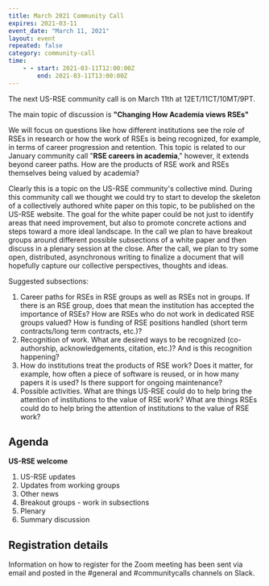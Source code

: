 ```yaml
---
title: March 2021 Community Call
expires: 2021-03-11
event_date: "March 11, 2021"
layout: event
repeated: false
category: community-call
time:
    - - start: 2021-03-11T12:00:00Z
        end: 2021-03-11T13:00:00Z
---
```


The next US-RSE community call is on March 11th at 12ET/11CT/10MT/9PT.

The main topic of discussion is
**"Changing How Academia views RSEs"**

We will focus on questions like how different institutions see the role of RSEs in research or how the work of RSEs is 
being recognized, for example, in terms of career progression and retention. This topic is related 
to our January community call "**RSE careers in academia**," however, it extends beyond career paths. 
How are the products of RSE work and RSEs themselves being valued by academia? 

Clearly this is a topic on the US-RSE community's collective mind. During this community call 
we thought we could try to start to develop the skeleton of a collectively authored white paper on this 
topic, to be published on the US-RSE website. The goal for the white paper could be not just to 
identify areas that need improvement, but also to promote concrete actions and steps toward a more ideal 
landscape. In the call we plan to have breakout groups around different possible subsections of a white 
paper and then discuss in a plenary session at the close. After the call, we plan 
to try some open, distributed, asynchronous writing to finalize a document that will hopefully capture 
our collective perspectives, thoughts and ideas. 

Suggested subsections:
1. Career paths for RSEs in RSE groups as well as RSEs not in groups. If there is an RSE group, does that mean the institution has accepted the importance of  RSEs? How are RSEs who do not work in dedicated RSE groups valued? How is funding of RSE positions handled (short term contracts/long term contracts, etc.)?
1. Recognition of work. What are desired ways to be recognized (co-authorship, acknowledgements, citation, etc.)? And is this recognition happening? 
1. How do institutions treat the products of RSE work? Does it matter, for example, how often a piece of software is reused, or in how many papers it is used? Is there support for ongoing maintenance?
1. Possible activities. What are things US-RSE could do to help bring the attention of institutions to the value of RSE work? What are things RSEs could do to help bring the attention of institutions to the value of RSE work?

## Agenda

**US-RSE welcome**  
 1. US-RSE updates
 1. Updates from working groups
 1. Other news
 1. Breakout groups - work in subsections
 1. Plenary
 1. Summary discussion


## Registration details
Information on how to register for the Zoom meeting has been sent via email and posted in the #general and #communitycalls channels on Slack.
